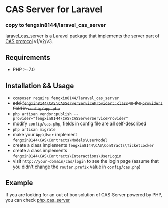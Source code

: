 # CAS Server for Laravel
### copy to fengxin8144/laravel_cas_server
laravel_cas_server is a Laravel package that implements the server part of [CAS protocol](https://apereo.github.io/cas/4.2.x/protocol/CAS-Protocol-Specification.html) v1/v2/v3.



## Requirements

- PHP >=7.0

## Installation && Usage

- `composer require fengxin8144/laravel_cas_server`
- <del>add `fengxin8144\CAS\CASServerServiceProvider::class` to the `providers` field in `config/app.php`</del>
- `php artisan vendor:publish --provider="fengxin8144\CAS\CASServerServiceProvider"`
- modify `config/cas.php`, fields in config file are all self-described
- `php artisan migrate`
- make your `App\User` implement `fengxin8144\CAS\Contracts\Models\UserModel`
- create a class implements `fengxin8144\CAS\Contracts\TicketLocker`
- create a class implements `fengxin8144\CAS\Contracts\Interactions\UserLogin`
- visit `http://your-domain/cas/login` to see the login page (assume that you didn't change the `router.prefix` value in `config/cas.php`)

## Example

If you are looking for an out of box solution of CAS Server powered by PHP, you can check [php_cas_server](https://github.com/fengxin8144/php_cas_server)
